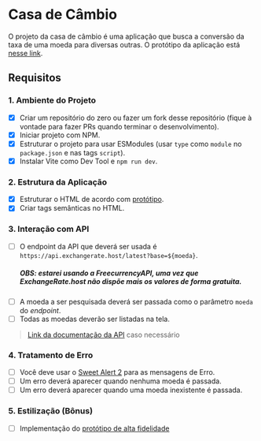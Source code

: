 # Casa de Câmbio

O projeto da casa de câmbio é uma aplicação que busca a conversão da taxa de uma moeda para diversas outras.
O protótipo da aplicação está [nesse link](https://www.figma.com/file/H3gBEiF0F94VESCGx9DD17/Casa-de-C%C3%A2mbio?node-id=0%3A1).

## Requisitos

### 1. Ambiente do Projeto
- [X] Criar um repositório do zero ou fazer um fork desse repositório (fique à vontade para fazer PRs quando terminar o desenvolvimento).
- [X] Iniciar projeto com NPM.
- [X] Estruturar o projeto para usar ESModules (usar `type` como `module` no `package.json` e nas tags `script`).
- [X] Instalar Vite como Dev Tool e `npm run dev`.

### 2. Estrutura da Aplicação
- [X] Estruturar o HTML de acordo com [protótipo](https://www.figma.com/file/H3gBEiF0F94VESCGx9DD17/Casa-de-C%C3%A2mbio?node-id=0%3A1).
- [X] Criar tags semânticas no HTML.

### 3. Interação com API
- [ ] O endpoint da API que deverá ser usada é `https://api.exchangerate.host/latest?base=${moeda}`.
  ##### OBS: estarei usando a FreecurrencyAPI, uma vez que ExchangeRate.host não dispõe mais os valores de forma gratuita.
- [ ] A moeda a ser pesquisada deverá ser passada como o parâmetro `moeda` do _endpoint_.
- [ ] Todas as moedas deverão ser listadas na tela.
> [Link da documentação da API](https://exchangerate.host/#/docs) caso necessário

### 4. Tratamento de Erro
- [ ] Você deve usar o [Sweet Alert 2](https://sweetalert2.github.io/) para as mensagens de Erro.
- [ ] Um erro deverá aparecer quando nenhuma moeda é passada.
- [ ] Um erro deverá aparecer quando uma moeda inexistente é passada.

### 5. Estilização (Bônus)
- [ ] Implementação do [protótipo de alta fidelidade](https://www.figma.com/file/H3gBEiF0F94VESCGx9DD17/Casa-de-C%C3%A2mbio?node-id=0%3A1)